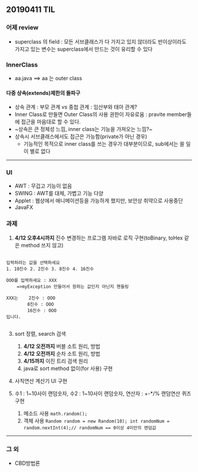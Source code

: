 ## 20190411 TIL

### 어제 review

- superclass 의 field : 모든 서브클래스가 다 가지고 있지 않더라도 반이상이라도 가지고 있는 변수는 superclass에서 만드는 것이 유리할 수 있다

### InnerClass

- aa.java ==> aa 는 outer class

#### 다중 상속(extends)제한의 돌파구

- 상속 관계 : 부모 관계 _vs_ 중첩 관계 : 임산부와 태아 관계?
- Inner Class로 만들면 Outer Class의 사용 권한이 자유로움 : pravite member들에 접근을 마음대로 할 수 있다.
- ~상속은 큰 정체성 느낌, inner class는 기능을 가져오는 느낌?~
- 상속시 서브클래스에서도 접근은 가능함(private가 아닌 경우)
	- 기능적인 목적으로 inner class를 쓰는 경우가 대부분이므로, sub에서는 쓸 일이 별로 없다


---

### UI

- AWT : 무겁고 기능이 없음 
- SWING : AWT를 대체, 가볍고 기능 다양
- Applet : 웹상에서 애니메이션등을 가능하게 했지만, 보안상 취약으로 사용중단
- JavaFX

### 과제
1. **4/12 오후4시까지** 진수 변경하는 프로그램 자바로 로직 구현(toBinary, toHex 같은 method 쓰지 않고)

```

입력하려는 값을 선택하세요
1. 10진수 2. 2진수 3. 8진수 4. 16진수

OOO를 입력하세요 : XXX
	=>myException 만들어서 원하는 값인지 아닌지 핸들링

XXX는	2진수 : OOO
		8진수 : OOO
		16진수 : OOO
입니다.


```

3. sort 정렬, search 검색
	1. **4/12 오전까지** 버블 소트 원리, 방법
	2. **4/12 오전까지** 순차 소트 원리, 방법
	3. **4/15까지** 이진 트리 검색 원리
	4. java로 sort method 없이(for 사용) 구현


4. 사칙연산 계산기 UI 구현
5. 수1 : 1~10사이 랜덤숫자, 수2 : 1~10사이 랜덤숫자, 연산자 : +-*/% 랜덤연산 퀴즈 구현 
	1. 메소드 사용 `math.random();`
	2. 객체 사용 `Random random = new Random(10); int randomNum = random.nextInt(4);// randomNum == 0이상 4미만의 랜덤값` 


---

### 그 외

- CBD방법론